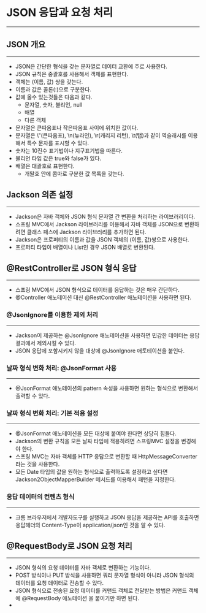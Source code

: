 # JSON 응답과 요청 처리

---

## JSON 개요

---
* JSON은 간단한 형식을 갖는 문자열로 데이터 교환에 주로 사용한다.
* JSON 규칙은 중괄호를 사용해서 객체를 표현한다.
* 객체는 (이름, 값) 쌍을 갖는다.
* 이름과 값은 콜론(:)으로 구분한다.
* 값에 올수 있는것들은 다음과 같다.
  * 문자열, 숫자, 불리언, null
  * 배열
  * 다른 객체
* 문자열은 큰따옴표나 작은따옴표 사이에 위치한 값이다.
* 문자열은 \\"(큰따옴표), \n(뉴라인), \r(캐리지 리턴), \t(탭)과 같이 역슬래시를
이용해서 특수 문자를 표시할 수 있다.
* 숫자는 10진수 표기법이나 지구표기법을 따른다.
* 불리언 타입 값은 true와 false가 있다.
* 배열은 대괄호로 표현한다.
  * 개돨호 안에 콤마로 구분한 값 목록을 갖는다.

## Jackson 의존 설정

--- 
* Jackson은 자바 객체와 JSON 형식 문자열 간 변환을 처리하는 라이브러리이다.
* 스프링 MVC에서 Jackson 라이브러리를 이용해서 자바 객체를 JSON으로 변환하려면 클래스
패스에 Jackson 라이브러리를 추가하면 된다.
* Jackson은 프로퍼티의 이름과 값을 JSON 객체의 (이름, 값)쌍으로 사용한다.
* 프로퍼티 타입이 배열이나 List인 경우 JSON 배열로 변환된다.

## @RestController로 JSON 형식 응답

---
* 스프링 MVC에서 JSON 형식으로 데이터를 응답하는 것은 매우 간단하다.
* @Controller 애노테이션 대신 @RestController 애노테이션을 사용하면 된다.

### @JsonIgnore를 이용한 제외 처리

---
* Jackson이 제공하는 @JsonIgnore 애노테이션을 사용하면 민감한 데이터는 응답결과에서 제외시킬 수 있다.
* JSON 응답에 포함시키지 않을 대상에 @JsonIgnore 애토테이션을 붙인다.

### 날짜 형식 변화 처리: @JsonFormat 사용

---
* @JsonFormat 애노테이션의 pattern 속성을 사용하면 원하는 형식으로 변환해서 출력할 수 있다.

### 날짜 형식 변화 처리: 기본 적용 설정

---
* @JsonFormat 애노테이션을 모든 대상에 붙여야 한다면 상당히 힘들다.
* Jackson의 변환 규칙을 모든 날짜 타입에 적용하려면 스프링MVC 설정을 변경해야 한다.
* 스프링 MVC는 자바 객체를 HTTP 응답으로 변환할 때 HttpMessageConverter라는 것을 사용한다.
* 모든 Date 타입의 값을 원하는 형식으로 출력하도록 설정하고 싶다면 Jackson2ObjectMapperBuilder
메서드를 이용해서 패턴을 지정한다.

### 응답 데이터의 컨텐츠 형식

---
* 크롬 브라우저에서 개발자도구를 실행하고 JSON 응답을 제공하는 API를 호출하면 응답헤더의 Content-Type이
application/json인 것을 알 수 있다.

## @RequestBody로 JSON 요청 처리

---
* JSON 형식의 요청 데이터를 자바 객체로 변환하는 기능이다.
* POST 방식이나 PUT 방식을 사용하면 쿼리 문자열 형식이 아니라 JSON 형식의 데이터를 요청 데이터로
전송할 수 있다.
* JSON 형식으로 전송된 요청 데이터를 커맨드 객체로 전달받는 방법은 커맨드 객체에 @RequestBody 애노테이션
을 붙이기만 하면 된다.
* 